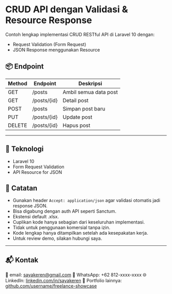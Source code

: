 # CRUD API dengan Validasi & Resource Response

Contoh lengkap implementasi CRUD RESTful API di Laravel 10 dengan:

- Request Validation (Form Request)
- JSON Response menggunakan Resource

## 📦 Endpoint

| Method | Endpoint    | Deskripsi             |
| ------ | ----------- | --------------------- |
| GET    | /posts      | Ambil semua data post |
| GET    | /posts/{id} | Detail post           |
| POST   | /posts      | Simpan post baru      |
| PUT    | /posts/{id} | Update post           |
| DELETE | /posts/{id} | Hapus post            |

---

## 🔧 Teknologi

- Laravel 10
- Form Request Validation
- API Resource for JSON

## 📝 Catatan

- Gunakan header `Accept: application/json` agar validasi otomatis jadi response JSON.
- Bisa digabung dengan auth API seperti Sanctum.
- Ekstensi default .xlsx.
- Cuplikan kode hanya sebagian dari keseluruhan implementasi.
- Tidak untuk penggunaan komersial tanpa izin.
- Kode lengkap hanya ditampilkan setelah ada kesepakatan kerja.
- Untuk review demo, silakan hubungi saya.

---

## 📬 Kontak

📧 email: sayakeren@gmail.com
📱 WhatsApp: +62 812-xxxx-xxxx
🌐 LinkedIn: [linkedin.com/in/sayakeren](https://linkedin.com/in/sayakeren)
📂 Portfolio lainnya: [github.com/username/freelance-showcase](https://github.com/username/freelance-showcase)

```

```
